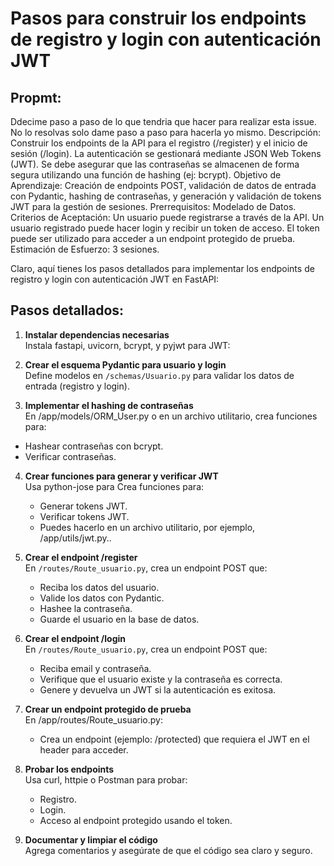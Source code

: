 # Pasos para construir los endpoints de registro y login con autenticación JWT

## Propmt:
Ddecime paso a paso de lo que tendria que hacer para realizar esta issue. No lo resolvas solo dame paso a paso para hacerla yo mismo. 
    Descripción: Construir los endpoints de la API para el registro (/register) y el inicio de sesión (/login). La autenticación se gestionará mediante JSON Web Tokens (JWT). Se debe asegurar que las contraseñas se almacenen de forma segura utilizando una función de hashing (ej: bcrypt).
    Objetivo de Aprendizaje: Creación de endpoints POST, validación de datos de entrada con Pydantic, hashing de contraseñas, y generación y validación de tokens JWT para la gestión de sesiones.
    Prerrequisitos: Modelado de Datos.
    Criterios de Aceptación: Un usuario puede registrarse a través de la API. Un usuario registrado puede hacer login y recibir un token de acceso. El token puede ser utilizado para acceder a un endpoint protegido de prueba.
    Estimación de Esfuerzo: 3 sesiones.

Claro, aquí tienes los pasos detallados para implementar los endpoints de registro y login con autenticación JWT en FastAPI:

## Pasos detallados:

1. **Instalar dependencias necesarias**  
   Instala fastapi, uvicorn, bcrypt, y pyjwt para JWT:

2. **Crear el esquema Pydantic para usuario y login**  
   Define modelos en `/schemas/Usuario.py` para validar los datos de entrada (registro y login).

3. **Implementar el hashing de contraseñas**  
   En /app/models/ORM_User.py o en un archivo utilitario, crea funciones para:
 - Hashear contraseñas con bcrypt.
 - Verificar contraseñas.

4. **Crear funciones para generar y verificar JWT**  
   Usa python-jose para Crea funciones para:
   - Generar tokens JWT.
   - Verificar tokens JWT.
   - Puedes hacerlo en un archivo utilitario, por ejemplo, /app/utils/jwt.py..

5. **Crear el endpoint /register**  
   En `/routes/Route_usuario.py`, crea un endpoint POST que:  
   - Reciba los datos del usuario.  
   - Valide los datos con Pydantic.  
   - Hashee la contraseña.  
   - Guarde el usuario en la base de datos.

6. **Crear el endpoint /login**  
   En `/routes/Route_usuario.py`, crea un endpoint POST que:  
   - Reciba email y contraseña.  
   - Verifique que el usuario existe y la contraseña es correcta.  
   - Genere y devuelva un JWT si la autenticación es exitosa.
7. **Crear un endpoint protegido de prueba**  
   En /app/routes/Route_usuario.py:
    - Crea un endpoint (ejemplo: /protected) que requiera el JWT en el header para acceder.
8. **Probar los endpoints**  
   Usa curl, httpie o Postman para probar:
   - Registro.
   - Login.
   - Acceso al endpoint protegido usando el token.
9. **Documentar y limpiar el código**  
   Agrega comentarios y asegúrate de que el código sea claro y seguro.

